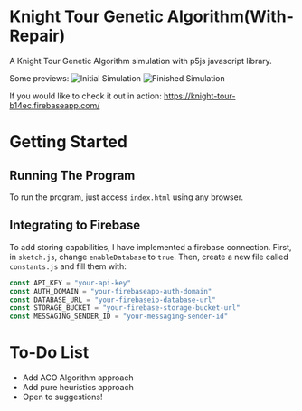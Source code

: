 # Knight Tour Genetic Algorithm(With-Repair)
A Knight Tour Genetic Algorithm simulation with p5js javascript library.

Some previews:
![Initial Simulation](https://user-images.githubusercontent.com/21309983/50621422-68a8f800-0f38-11e9-9f5a-2c3468285304.PNG "Initial Simulation")
![Finished Simulation](https://user-images.githubusercontent.com/21309983/50621421-68a8f800-0f38-11e9-9265-5f9bfbc50c6c.PNG "Finished Simulation")

If you would like to check it out in action:
https://knight-tour-b14ec.firebaseapp.com/

# Getting Started
## Running The Program
To run the program, just access `index.html` using any browser.

## Integrating to Firebase
To add storing capabilities, I have implemented a firebase connection.
First, in `sketch.js`, change `enableDatabase` to `true`.
Then, create a new file called `constants.js` and fill them with:
```javascript
const API_KEY = "your-api-key"
const AUTH_DOMAIN = "your-firebaseapp-auth-domain"
const DATABASE_URL = "your-firebaseio-database-url"
const STORAGE_BUCKET = "your-firebase-storage-bucket-url"
const MESSAGING_SENDER_ID = "your-messaging-sender-id"
```
# To-Do List
- Add ACO Algorithm approach
- Add pure heuristics approach
- Open to suggestions!

